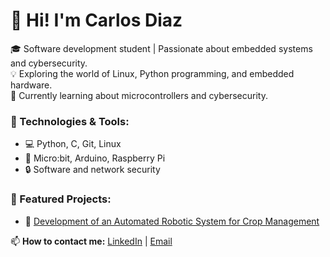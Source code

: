 # 👋 Hi! I'm Carlos Diaz  
🎓 Software development student | Passionate about embedded systems and cybersecurity.  
💡 Exploring the world of Linux, Python programming, and embedded hardware.  
🚀 Currently learning about microcontrollers and cybersecurity.  

### 🔧 Technologies & Tools:
- 💻 Python, C, Git, Linux  
- 📡 Micro:bit, Arduino, Raspberry Pi  
- 🔒 Software and network security  

### 🚀 Featured Projects:
- 🔹 [Development of an Automated Robotic System for Crop Management](https://github.com/CSDRXD/GarlyBot)  

📫 **How to contact me:** [LinkedIn](https://www.linkedin.com/in/caribay09/) | [Email](mailto:carsanrindia@gmail.com)



